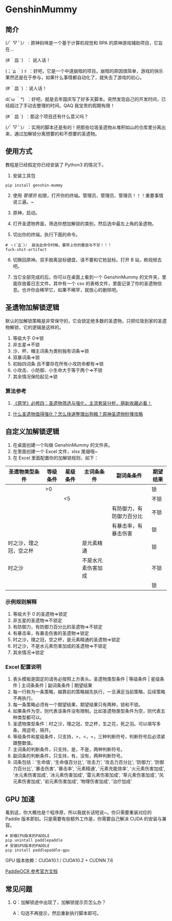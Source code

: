 # GenshinMummy

## 简介

(ﾉﾟ ▽ ﾟ)ﾉ &nbsp;&nbsp;: 原神妈咪是一个基于计算机视觉和 RPA 的原神游戏辅助项目，它旨在...

(#｀皿 ´) &nbsp;&nbsp;： 说人话！

(；´д ｀)ゞ ：好吧，它是一个中道崩殂的项目。崩殂的原因很简单，游戏的快乐果然还是在于参与，如果什么事情都自动化了，就失去了游戏的初心。

(#｀皿 ´)&nbsp;：说人话！

d(´ω ｀\*) &nbsp;：好吧，就是去年国庆写了好多天脚本。突然发现自己的开发时间，已经超过了手动去整理的时间。QAQ 我宝贵的假期有限！

(#｀皿 ´) &nbsp;：那这个项目还有什么意义吗？

(ﾉﾟ ▽ ﾟ)ﾉ&nbsp;&nbsp;：实用的脚本还是有的！把那些垃圾圣遗物从堆积如山的仓库里分离出来，通过加解锁分离想要的和不想要的圣遗物。

## 使用方式

教程是已经假定你已经安装了 Python3 的情况下。

1. 安装工具包

```shell
pip install genshin-mummy
```

2. 使用 _管理员_ 权限，打开你的终端。管理员、管理员、管理员！！！重要事情说三遍。~

3. 原神，启动。

4. 打开圣遗物界面，筛选你想加解锁的类别，然后选中最左上角的圣遗物。

5. 切出你的终端，执行下面的命令。

```shell
# ヽ(`Д´)ﾉ  敲击此命令时候，要带上你的委屈与不甘！！！
fuck-shit-artifact
```

6. 切换回原神。双手脱离鼠标键盘，请不要和它抢鼠标。打开 B 站，刷视频去吧。

7. 当它全部完成的后，你可以在桌面上看到一个 GenshinMummy 的文件夹，里面存放着日志文件。其中有一个 csv 的表格文件，里面记录了你的圣遗物信息。也许你会稀罕它，如果不稀罕，就放心的删除吧。

## 圣遗物加解锁逻辑

默认的加解锁策略是非常保守的，它会锁定绝多数的圣遗物，只把垃圾到家的圣遗物解锁，它的逻辑是这样的。

1. 等级大于 0=>锁
2. 非五星=>不锁
3. 沙、杯、帽主词条为类别独有词条=>锁
4. 双暴词条=>锁
5. 初始四词条 且不要存在所有小攻防命都有=>锁
6. 小攻击、小防御、小生命大于等于两个=>不锁
7. 其余情况保险起见=>锁

### 算法参考

1. [《原学》必修四：圣遗物筛选与强化，主流套装分析，萌新收藏必看！](https://www.bilibili.com/video/BV1sZ4y1e7h8)

2. [什么圣遗物值得强化？怎么快速整理出狗粮？原神圣遗物秒懂攻略](https://www.bilibili.com/video/BV1mB4y177a6)

## 自定义加解锁逻辑

1. 在桌面创建一个叫做 GenshinMummy 的文件夹。
2. 在里面创建一个 Excel 文件，xlsx 尾缀哦~
3. 在 Excel 里面配置你的加解锁规则，如下：

| 圣遗物类型条件         | 等级条件 | 星级条件 | 主词条条件         | 副词条条件               | 期望结果 |
| ---------------------- | -------- | -------- | ------------------ | ------------------------ | -------- |
|                        | >0       |          |                    |                          | 锁       |
|                        |          | <5       |                    |                          | 不锁     |
|                        |          |          |                    | 有防御力，有防御力百分比 | 不锁     |
|                        |          |          |                    | 有暴击率，有暴击伤害     | 锁       |
| 时之沙，理之冠，空之杯 |          |          | 是元素精通         |                          | 锁       |
| 时之沙                 |          |          | 不是水元素伤害加成 |                          | 不锁     |
|                        |          |          |                    |                          | 锁       |

### 示例规则解释

1. 等级大于 0 的圣遗物=>锁定
2. 非五星的圣遗物=>不锁定
3. 有防御力，有防御力百分比的圣遗物=>不锁定
4. 有暴击率，有暴击伤害的圣遗物=>锁定
5. 时之沙，理之冠，空之杯，是元素精通的圣遗物=>锁定
6. 时之沙，不是水元素伤害加成的圣遗物=>不锁定
7. 其余情况=>锁定

### Excel 配置说明

1. 表头模板是固定的请务必按照上方表头。圣遗物类型条件 | 等级条件 | 星级条件 | 主词条条件 | 副词条条件 | 期望结果
2. 每一行称为一条策略，越靠前的策略越先执行，一旦满足当前策略，后续策略不再执行。
3. 每一条策略必须有一个期望结果，期望结果只有两种，锁和不锁。
4. 如果条件为空，则代表该条件没有限制。比如圣遗物类型条件为空，则代表五种类型都可以。
5. 圣遗物类型条件：时之沙，理之冠，空之杯，生之花，死之羽。可以填写多条，用逗号，隔开。
6. 等级条件和星级条件，只支持，>，<，=，三种判断符号，判断符号后必须紧跟整数值。
7. 主词条的判断条件，只支持，是，不是，两种判断符号。
8. 副词条的判断条件，只支持，有，没有，两种判断符号。
9. 词条包括：'生命值', '生命值百分比', '攻击力', '攻击力百分比', '防御力', '防御力百分比',
   '暴击伤害', '暴击率', '元素精通', '元素充能效率', '火元素伤害加成', '水元素伤害加成',
   '冰元素伤害加成', '雷元素伤害加成', '草元素伤害加成', '风元素伤害加成', '岩元素伤害加成',
   '物理伤害加成', '治疗加成'

## GPU 加速

看到这，你大概也是个程序原，所以我就长话短说~。你只需要重装对应的 Paddle 版本即刻。只是需要有些额外工作是，你需要自己解决 CUDA 的安装与兼容。

```shell
# 卸载CPU版本的PADDLE
pip unintall paddlepaddle
# 安装GPU版本的PADDLE
pip install paddlepaddle-gpu
```

GPU 版本依赖：CUDA10.1 / CUDA10.2 + CUDNN 7.6

[PaddleOCR 参考官方文档](https://github.com/PaddlePaddle/PaddleOCR/blob/release/2.7/doc/doc_ch/environment.md)

## 常见问题

1. Q：加解锁途中出现了，加解锁提示页怎么办？

   A：勾选不再提示，然后重新执行脚本即可。

